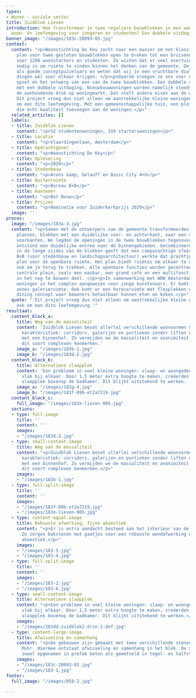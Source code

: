 ```yaml
---
types:
- Wonen - sociale sector
title: Zuidblok Lieven
introduction: Hoe transformeer je twee reguliere bouwblokken in een aantrekkelijke
  woon- én leefomgeving voor jongeren en studenten? Een dubbele uitdaging.
banner_image: "/images/183c-20093-03.jpg"
context:
  content: "<p>Woonstichting De Key zocht naar een manier om het klassieke stedenbouwkundig
    plan voor twee gesloten bouwblokken open te breken tot een bruisende wooncommunity
    voor 1200 woonstarters en studenten. Ze wisten dat er veel overtuigingskracht
    nodig is om ruimte te vinden binnen het denken van de gemeente. De Key kent ons
    als goede conceptpuzzelaars en weten dat wij in een vruchtbare dialoog met stedenbouwers
    dingen wél voor elkaar krijgen. </p><p>Daarom vroegen ze ons voor de stedenbouwkundige
    opzet én het ontwerp van een van de twee bouwblokken. Een dubbele opdracht dus,
    met een dubbele uitdaging. Nieuwbouwwoningen worden namelijk steeds kleiner door
    de aanhoudende druk op woningmarkt. Dat stelt andere eisen aan de woonomgeving.
    Dit project vroeg dus niet alleen om aantrekkelijke kleine woningen, maar ook
    om een dito leefomgeving. Met een gemeenschappelijke tuin, een plein en voorzieningen
    die echt kwaliteit toevoegen aan de woningen.</p>"
  related_articles: []
  labels:
  - title: Zuidblok Lieven
    content: "<p>52 studentenwoningen, 319 starterswoningen</p>"
  - title: Locatie
    content: "<p>Vlaardingenlaan, Amsterdam</p>"
  - title: Opdrachtgever
    content: "<p>Woonstichting De Key</p>"
  - title: Oplevering
    content: "<p>2020</p>"
  - title: Stedenbouw
    content: "<p>Arons &amp; Gelauff en Basic City A+U</p>"
  - title: Buitenruimte
    content: "<p>Bureau B+B</p>"
  - title: Aannemer
    content: "<p>Bot Bouw</p>"
  - title: Prijzen
    content: "<p>Nominatie voor Zuiderkerkprijs 2020</p>"
  image: ''
proces:
  image: "/images/183a-3.jpg"
  content: "<p>Samen met de ontwerpers van de gemeente transformeerden we de bestaande
    plannen, blokken met een duidelijke voor- en achterkant, naar een model met uitsluitend
    voorkanten. We legden de openingen in de twee bouwblokken tegenover elkaar. Zo
    ontstond een duidelijke entree naar de binnengebieden. Gecombineerd met twee poorten
    in de lange zijdes van de blokken geeft dat een campusachtige sfeer. </p><p>Bureau
    B+B (voor stedenbouw en landschapsarchitectuur) werkte dat prachtig uit in hun
    plan voor de openbare ruimte. Het plan biedt ruimtes om elkaar te ontmoeten, maar
    ook om je terug te trekken. Alle openbare functies worden gecentreerd rondom het
    centrale plein, zoals een wasbar, een grand café en een multifunctionele ruimte
    in het nog te bouwen deel. </p><p>In samenwerking met WOW Amsterdam zijn veertig
    woningen in het complex aangewezen voor jonge kunstenaars. Er komt een wasserette
    annex galerieruimte. Ook komt er een horecaruimte met flexplekken en een shared
    dining concept waar bewoners betaalbaar kunnen eten en koken.</p>"
  quote: "'Dit project vroeg dus niet alleen om aantrekkelijke kleine woningen, maar
    ook om een dito leefomgeving.'"
resultaat:
  content_block_a:
    title: Weg van de massaliteit
    content: 'Zuidblok Lieven bevat allerlei verschillende woonvormen met hun eigen
      karakteristiek: corridors, galerijen en portieken zonder liften en een gebouw
      met een binnenhof. Zo vermijden we de massaliteit en anonimiteit die veel van
      dit soort complexen kenmerken.'
    image_a: "/images/183b-1.jpg"
    image_b: "/images/183d-2.jpg"
  content_block_b:
    title: Alternatieve slaapplek
    content: 'Een probleem in veel kleine woningen: slaap- en woongedeelte zitten
      vlak bij elkaar. Door 1,5 meter extra hoogte te maken, creëerden we een alternatieve
      slaapplek bovenop de badkamer. Dit blijkt uitstekend te werken. '
    image_a: "/images/183g-4.jpg"
    image_b: "/images/183f-09b-et2a7219.jpg"
  content_block_c:
    full_image: "/images/183e-lieven-005.jpg"
  sections:
  - type: full-image
    title: ''
    content: ''
    images:
    - "/images/183d-2.jpg"
  - type: small-content-image
    title: Weg van de massaliteit
    content: "<p>Zuidblok Lieven bevat allerlei verschillende woonvormen met hun eigen
      karakteristiek: corridors, galerijen en portieken zonder liften en een gebouw
      met een binnenhof. Zo vermijden we de massaliteit en anonimiteit die veel van
      dit soort complexen kenmerken.</p>"
    images:
    - "/images/183b-1.jpg"
  - type: full-split-image
    title: ''
    content: ''
    images:
    - "/images/183f-09b-et2a7219.jpg"
    - "/images/183e-lieven-005.jpg"
  - type: content-equal-image
    title: Robuuste afwerking, fijne akoestiek
    content: "<p>Er is extra aandacht besteed aan het interieur van de algemene ruimtes.
      Zo zorgen bakstenen met gaatjes voor een robuuste wandafwerking en een fijne
      akoestiek.</p>"
    images:
    - "/images/183-5.jpg"
    - "/images/183-4.jpg"
  - type: full-split-image
    title: ''
    content: ''
    images:
    - "/images/183-2.jpg"
    - "/images/183-6.jpg"
  - type: small-content-image
    title: Alternatieve slaapplek
    content: "<p>Een probleem in veel kleine woningen: slaap- en woongedeelte zitten
      vlak bij elkaar. Door 1,5 meter extra hoogte te maken, creëerden we een alternatieve
      slaapplek bovenop de badkamer. Dit blijkt uitstekend te werken.</p>"
    images:
    - "/images/183dd-zuidblok2-drsn-2-def.jpg"
  - type: content-large-image
    title: Afwisseling én samenhang
    content: "<p>De gebouwen zijn gemaakt met twee verschillende stenen van fabrikant
      Muhr. Hiermee ontstaat afwisseling én samenhang in het blok. De stenen zijn
      zowel opgenomen in prefab beton als gemetseld in tegel- en halfsteensverband.</p>"
    images:
    - "/images/183c-20093-03.jpg"
    - "/images/183-1.jpg"
footer:
  full_image: "/images/058-2.jpg"

---
```

